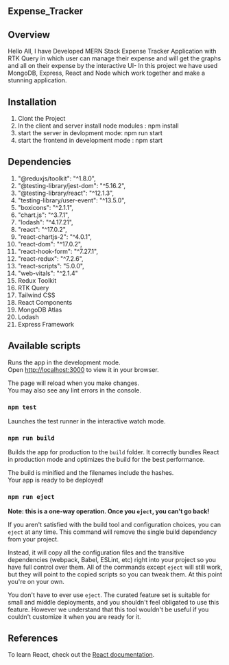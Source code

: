 ## Expense_Tracker

## Overview
Hello All,
I have Developed MERN Stack Expense Tracker Application with RTK Query in which user can manage their expense and will get the graphs and all on their expense by the interactive UI- 
In this project we have used MongoDB, Express, React and Node which work together and make a stunning application.

## Installation
1. Clont the Project
2. In the client and server install node modules : npm install
3. start the server in devlopment mode: npm run start
4. start the frontend in development mode : npm start

## Dependencies
1.  "@reduxjs/toolkit": "^1.8.0",
2.  "@testing-library/jest-dom": "^5.16.2",
3.  "@testing-library/react": "^12.1.3",
4.  "testing-library/user-event": "^13.5.0",
5.  "boxicons": "^2.1.1",
6.  "chart.js": "^3.7.1",
7.  "lodash": "^4.17.21",
8.  "react": "^17.0.2",
9.  "react-chartjs-2": "^4.0.1",
10. "react-dom": "^17.0.2",
11. "react-hook-form": "^7.27.1",
12. "react-redux": "^7.2.6",
13. "react-scripts": "5.0.0",
14. "web-vitals": "^2.1.4"
15.  Redux Toolkit
16.  RTK Query
17.  Tailwind CSS
18.  React Components
19.  MongoDB Atlas
20.  Lodash
21.  Express Framework

## Available scripts
Runs the app in the development mode.\
Open [http://localhost:3000](http://localhost:3000) to view it in your browser.

The page will reload when you make changes.\
You may also see any lint errors in the console.

### `npm test`
Launches the test runner in the interactive watch mode.

### `npm run build`

Builds the app for production to the `build` folder.
It correctly bundles React in production mode and optimizes the build for the best performance.

The build is minified and the filenames include the hashes.\
Your app is ready to be deployed!

### `npm run eject`

**Note: this is a one-way operation. Once you `eject`, you can't go back!**

If you aren't satisfied with the build tool and configuration choices, you can `eject` at any time. This command will remove the single build dependency from your project.

Instead, it will copy all the configuration files and the transitive dependencies (webpack, Babel, ESLint, etc) right into your project so you have full control over them. All of the commands except `eject` will still work, but they will point to the copied scripts so you can tweak them. At this point you're on your own.

You don't have to ever use `eject`. The curated feature set is suitable for small and middle deployments, and you shouldn't feel obligated to use this feature. However we understand that this tool wouldn't be useful if you couldn't customize it when you are ready for it.

## References
To learn React, check out the [React documentation](https://reactjs.org/).

